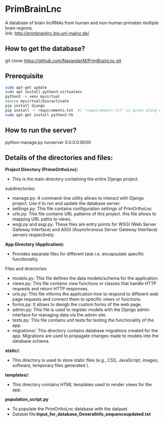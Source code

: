 # PrimBrainLnc
A database of brain lncRNAs from human and non-human primates multiple brain regions. <br>
link: http://primbrainlnc.bio.uni-mainz.de/

## How to get the database?
git clone https://github.com/NavandarM/PrimBrainLnc.git 

## Prerequisite
```bash
sudo apt-get update
sudo apt install python3-virtualenv
python3 -m venv myvirtual
source myvirtual/bin/activate
pip install django
pip install -r requirements.txt  #[ "requirements.txt" is given along with the database and contains dependencies. ]
sudo apt-get install python3-tk 
```
## How to run the server?
python manage.py runserver 0.0.0.0:8000 

## Details of the directories and files:

__Project Directory (PrimeOrthoLnc):__

- This is the main directory containing the entire Django project.
  
subdirectories:
  - manage.py: A command-line utility allows to interact with Django project. Use it to run and update the database server.
  - settings.py: This file contains configuration settings of PrimOrthoLnc
  - urls.py: This file contains URL patterns of this project. this file allows to mapping URL paths to views.
  - wsgi.py and asgi.py: These files are entry points for WSGI (Web Server Gateway Interface) and ASGI (Asynchronous Server Gateway Interface) servers respectively.
    
__App Directory (Application):__

 - Provides separate files for different task i.e. encapsulate specific functionality.

Files and directories:
  - models.py: This file defines the data models/schema for the application.
  - views.py: This file contains view functions or classes that handle HTTP requests and return HTTP responses.
  - urls.py:  This file informs the application how to respond to different web page requests and connect them to specific views or functions.
  - forms.py: It allows to desigb the custom forms of the web page.
  - admin.py: This file is used to register models with the Django admin interface for managing data via the admin site.
  - tests.py: This file contains unit tests for testing the functionality of the app.
  - migrations/: This directory contains database migrations created for the app. Migrations are used to propagate changes made to models into the database schema.

__static/:__

- This directory is used to store static files (e.g., CSS, JavaScript, images, software, temporary files generated ).

__templates/:__

- This directory contains HTML templates used to render views for the app.

__population_script.py__

- To populate the PrimOrthoLnc database with the dataset.
- Dataset file:__Input_for_database_GeneralInfo_sequenceupdated.txt__
